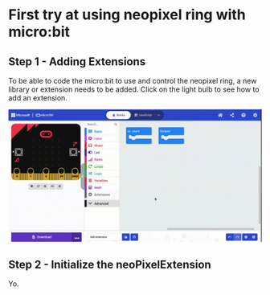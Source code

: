 # First try at using neopixel ring with micro:bit

## Step 1 - Adding Extensions
To be able to code the micro:bit to use and control the neopixel ring, a new library or extension needs to be added. Click on the light bulb to see how to add an extension. 

![Adding NeoPixel Extension.](https://github.com/rypsmith/neopixel-ring-tutorial/blob/master/neoPixelExtension.gif)

## Step 2 - Initialize the neoPixelExtension

Yo.